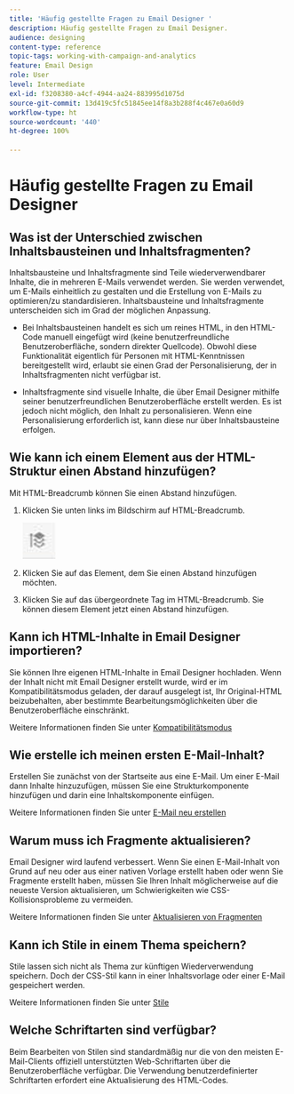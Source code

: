 ```yaml
---
title: 'Häufig gestellte Fragen zu Email Designer '
description: Häufig gestellte Fragen zu Email Designer.
audience: designing
content-type: reference
topic-tags: working-with-campaign-and-analytics
feature: Email Design
role: User
level: Intermediate
exl-id: f3208380-a4cf-4944-aa24-883995d1075d
source-git-commit: 13d419c5fc51845ee14f8a3b288f4c467e0a60d9
workflow-type: ht
source-wordcount: '440'
ht-degree: 100%

---
```


# Häufig gestellte Fragen zu Email Designer

## Was ist der Unterschied zwischen Inhaltsbausteinen und Inhaltsfragmenten?

Inhaltsbausteine und Inhaltsfragmente sind Teile wiederverwendbarer Inhalte, die in mehreren E-Mails verwendet werden. Sie werden verwendet, um E-Mails einheitlich zu gestalten und die Erstellung von E-Mails zu optimieren/zu standardisieren. Inhaltsbausteine und Inhaltsfragmente unterscheiden sich im Grad der möglichen Anpassung.

* Bei Inhaltsbausteinen handelt es sich um reines HTML, in den HTML-Code manuell eingefügt wird (keine benutzerfreundliche Benutzeroberfläche, sondern direkter Quellcode). Obwohl diese Funktionalität eigentlich für Personen mit HTML-Kenntnissen bereitgestellt wird, erlaubt sie einen Grad der Personalisierung, der in Inhaltsfragmenten nicht verfügbar ist.

* Inhaltsfragmente sind visuelle Inhalte, die über Email Designer mithilfe seiner benutzerfreundlichen Benutzeroberfläche erstellt werden. Es ist jedoch nicht möglich, den Inhalt zu personalisieren. Wenn eine Personalisierung erforderlich ist, kann diese nur über Inhaltsbausteine erfolgen.

## Wie kann ich einem Element aus der HTML-Struktur einen Abstand hinzufügen?

Mit HTML-Breadcrumb können Sie einen Abstand hinzufügen.

1. Klicken Sie unten links im Bildschirm auf HTML-Breadcrumb.

   ![](assets/do-not-localize/breadcrumb.png)

1. Klicken Sie auf das Element, dem Sie einen Abstand hinzufügen möchten.
1. Klicken Sie auf das übergeordnete Tag im HTML-Breadcrumb.
Sie können diesem Element jetzt einen Abstand hinzufügen.

## Kann ich HTML-Inhalte in Email Designer importieren?

Sie können Ihre eigenen HTML-Inhalte in Email Designer hochladen. Wenn der Inhalt nicht mit Email Designer erstellt wurde, wird er im Kompatibilitätsmodus geladen, der darauf ausgelegt ist, Ihr Original-HTML beizubehalten, aber bestimmte Bearbeitungsmöglichkeiten über die Benutzeroberfläche einschränkt.

Weitere Informationen finden Sie unter [Kompatibilitätsmodus](../../designing/using/using-existing-content.md#compatibility-mode)

## Wie erstelle ich meinen ersten E-Mail-Inhalt?

Erstellen Sie zunächst von der Startseite aus eine E-Mail.
Um einer E-Mail dann Inhalte hinzuzufügen, müssen Sie eine Strukturkomponente hinzufügen und darin eine Inhaltskomponente einfügen.

Weitere Informationen finden Sie unter [E-Mail neu erstellen](../../designing/using/quick-start.md#from-scratch-email)

## Warum muss ich Fragmente aktualisieren?

Email Designer wird laufend verbessert. Wenn Sie einen E-Mail-Inhalt von Grund auf neu oder aus einer nativen Vorlage erstellt haben oder wenn Sie Fragmente erstellt haben, müssen Sie Ihren Inhalt möglicherweise auf die neueste Version aktualisieren, um Schwierigkeiten wie CSS-Kollisionsprobleme zu vermeiden.

Weitere Informationen finden Sie unter [Aktualisieren von Fragmenten](../../designing/using/designing-content-in-adobe-campaign.md#email-designer-updates)

## Kann ich Stile in einem Thema speichern?

Stile lassen sich nicht als Thema zur künftigen Wiederverwendung speichern. Doch der CSS-Stil kann in einer Inhaltsvorlage oder einer E-Mail gespeichert werden.

Weitere Informationen finden Sie unter [Stile](../../designing/using/styles.md)

## Welche Schriftarten sind verfügbar?

Beim Bearbeiten von Stilen sind standardmäßig nur die von den meisten E-Mail-Clients offiziell unterstützten Web-Schriftarten über die Benutzeroberfläche verfügbar. Die Verwendung benutzerdefinierter Schriftarten erfordert eine Aktualisierung des HTML-Codes.
